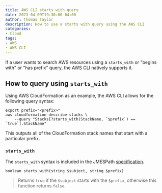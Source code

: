 ```yaml
---
title: AWS CLI starts with query
date: 2023-04-09T19:30:00-04:00
author: Thomas Taylor
description: How to use a starts with query using the AWS CLI
categories:
- Cloud
tags:
- AWS
- AWS CLI
---
```


If a user wants to search AWS resources using a `starts_with` or "begins with" or "has prefix" query, the AWS CLI natively supports it.

## How to query using `starts_with`

Using AWS CloudFormation as an example, the AWS CLI allows for the following query syntax:

```shell
export prefix="<prefix>"
aws cloudformation describe-stacks \
	--query "Stacks[?starts_with(StackName, `$prefix`) == `true`].StackName"
```

This outputs all of the CloudFormation stack names that start with a particular prefix.

### `starts_with`

The `starts_with` syntax is included in the JMESPath [specification](https://jmespath.org/specification.html#starts-with). 

```text
boolean starts_with(string $subject, string $prefix)
```

> Returns  `true`  if the  `$subject`  starts with the  `$prefix`, otherwise this function returns  `false`.
